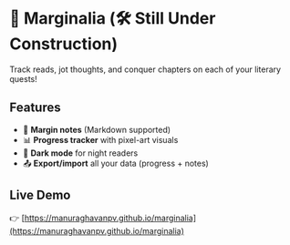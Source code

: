 # 🧙 Marginalia (🛠️ Still Under Construction)
 
Track reads, jot thoughts, and conquer chapters on each of your literary quests!

## Features
- 📝 **Margin notes** (Markdown supported)  
- 📊 **Progress tracker** with pixel-art visuals  
- 🌙 **Dark mode** for night readers  
- 📤 **Export/import** all your data (progress + notes)  

## Live Demo
👉 [https://manuraghavanpv.github.io/marginalia](https://manuraghavanpv.github.io/marginalia)
